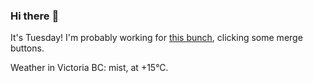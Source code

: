 ### Hi there :wave:

It's Tuesday! I'm probably working for [this bunch](https://github.com/kohofinancial), clicking some merge buttons.

Weather in Victoria BC: mist, at +15°C.
